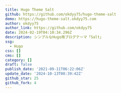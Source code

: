 ```yaml
---
title: Hugo Theme Salt
github: https://github.com/okdyy75/hugo-theme-salt
demo: https://hugo-theme-salt.okdyy75.com
author: okdyy75
author_link: https://github.com/okdyy75
date: 2024-02-19T04:10:34.296Z
description: シンプルなHugo用ブログテーマ「Salt」
ssg:
  - Hugo
css: []
cms: []
category: []
draft: false
publish_date: '2021-09-11T06:22:06Z'
update_date: '2024-10-13T00:39:42Z'
github_star: 25
github_fork: 4
---
```

